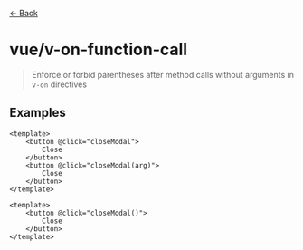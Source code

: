 [&#x2190; Back](./)
# vue/v-on-function-call

> Enforce or forbid parentheses after method calls without arguments in ```v-on``` directives
 

## Examples

<code-highlight>
 
<div slot="correct">

```vue
<template>
    <button @click="closeModal">
        Close
    </button>
    <button @click="closeModal(arg)">
        Close
    </button>
</template>
```

</div>

 
<div slot="incorrect">

```vue
<template>
    <button @click="closeModal()">
        Close
    </button>
</template>
```

</div>

 
</code-highlight>

